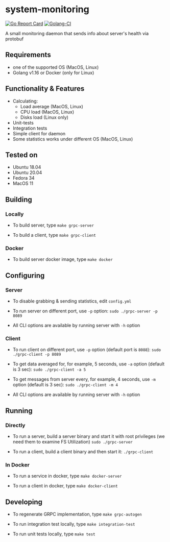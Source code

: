 # system-monitoring

[![Go Report Card](https://goreportcard.com/badge/github.com/ansavin/system-monitoring)](https://goreportcard.com/report/github.com/ansavin/system-monitoring)
[![Golang-CI](https://github.com/ansavin/system-monitoring/actions/workflows/golang-ci.yml/badge.svg)](https://github.com/ansavin/system-monitoring/actions/workflows/golang-ci.yml)

A small monitoring daemon that sends info about server's health via protobuf

## Requirements

* one of the supported OS (MacOS, Linux)
* Golang v1.16 or Docker (only for Linux)

## Functionality & Features

* Calculating:
  * Load average (MacOS, Linux)
  * CPU load (MacOS, Linux)
  * Disks load (Linux only)
* Unit-tests
* Integration tests
* Simple client for daemon
* Some statistics works under different OS (MacOS, Linux)

## Tested on

* Ubuntu 18.04
* Ubuntu 20.04
* Fedora 34
* MacOS 11

## Building

### Locally

* To build server, type
  `make grpc-server`

* To build a client, type
  `make grpc-client`

### Docker

* To build server docker image, type
  `make docker`

## Configuring

### Server

* To disable grabbing & sending statistics, edit `config.yml`

* To run server on different port, use `-p` option:
  `sudo ./grpc-server -p 8089`

* All CLI options are available by running server with `-h` option

### Client

* To run client on different port, use `-p` option (default port is `8088`):
  `sudo ./grpc-client -p 8089`

* To get data averaged for, for example, 5 seconds, use `-a` option (default is 3 sec):
  `sudo ./grpc-client -a 5`

* To get messages from server every, for example, 4 seconds, use `-m` option (default is 3 sec):
  `sudo ./grpc-client -m 4`

* All CLI options are available by running server with `-h` option

## Running

### Directly

* To run a server, build a server binary and start it with root privileges (we need them to examine FS Utilization)
  `sudo ./grpc-server`

* To run a client, build a client binary and then start it:
  `./grpc-client`

### In Docker

* To run a service in docker, type
  `make docker-server`

* To run a client in docker, type
  `make docker-client`

## Developing

* To regenerate GRPC implementation, type
  `make grpc-autogen`

* To run integration test locally, type
  `make integration-test`

* To run unit tests locally, type
  `make test`
